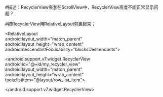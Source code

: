#描述：RecyclerView嵌套在ScrollView中，RecyclerView高度不能正常显示问题？

#把RecyclerView用RelativeLayout包裹起来；

<!-- DEV NOTE: Outer wrapper relative layout is added intentionally to address issue
that only happens on Marshmallow & Nougat devices (API 23 & 24).
On marshmallow API 23, the "RecyclerView" `layout_height="wrap_content"` does NOT
occupy the height of all the elements added to it via adapter. The result is cut out
items that is outside of device viewport when it loads initially.
Wrapping "RecyclerView" with "RelativeLayout" fixes the issue on Marshmallow devices.
-->

<RelativeLayout<br>
android:layout_width="match_parent"<br>
android:layout_height="wrap_content"<br>
android:descendantFocusability="blocksDescendants"><br>

<android.support.v7.widget.RecyclerView<br>
android:id="@+id/my_recycler_view"<br>
android:layout_width="match_parent"<br>
android:layout_height="wrap_content"<br>
tools:listitem="@layout/row_list_item"><br>

</android.support.v7.widget.RecyclerView><br>
</RelativeLayout>



